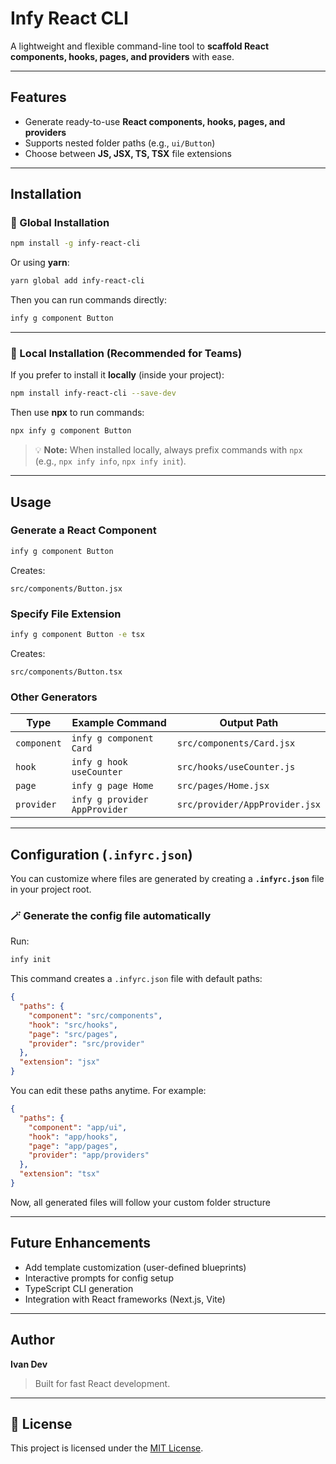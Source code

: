 # Infy React CLI

A lightweight and flexible command-line tool to **scaffold React components, hooks, pages, and providers** with ease.

---

## Features

* Generate ready-to-use **React components, hooks, pages, and providers**
* Supports nested folder paths (e.g., `ui/Button`)
* Choose between **JS, JSX, TS, TSX** file extensions

---

## Installation

### 🔹 Global Installation

```bash
npm install -g infy-react-cli
```

Or using **yarn**:

```bash
yarn global add infy-react-cli
```

Then you can run commands directly:

```bash
infy g component Button
```

---

### 🔹 Local Installation (Recommended for Teams)

If you prefer to install it **locally** (inside your project):

```bash
npm install infy-react-cli --save-dev
```

Then use **npx** to run commands:

```bash
npx infy g component Button
```

> 💡 **Note:** When installed locally, always prefix commands with `npx` (e.g., `npx infy info`, `npx infy init`).

---

## Usage

### Generate a React Component

```bash
infy g component Button
```

Creates:

```
src/components/Button.jsx
```

### Specify File Extension

```bash
infy g component Button -e tsx
```

Creates:

```
src/components/Button.tsx
```

### Other Generators

| Type        | Example Command               | Output Path                    |
| ----------- | ----------------------------- | ------------------------------ |
| `component` | `infy g component Card`       | `src/components/Card.jsx`      |
| `hook`      | `infy g hook useCounter`      | `src/hooks/useCounter.js`      |
| `page`      | `infy g page Home`            | `src/pages/Home.jsx`           |
| `provider`  | `infy g provider AppProvider` | `src/provider/AppProvider.jsx` |

---

## Configuration (`.infyrc.json`)

You can customize where files are generated by creating a **`.infyrc.json`** file in your project root.

### 🪄 Generate the config file automatically

Run:

```bash
infy init
```

This command creates a `.infyrc.json` file with default paths:

```json
{
  "paths": {
    "component": "src/components",
    "hook": "src/hooks",
    "page": "src/pages",
    "provider": "src/provider"
  },
  "extension": "jsx"
}
```

You can edit these paths anytime. For example:

```json
{
  "paths": {
    "component": "app/ui",
    "hook": "app/hooks",
    "page": "app/pages",
    "provider": "app/providers"
  },
  "extension": "tsx"
}
```

Now, all generated files will follow your custom folder structure

---

## Future Enhancements

* Add template customization (user-defined blueprints)
* Interactive prompts for config setup
* TypeScript CLI generation
* Integration with React frameworks (Next.js, Vite)

---

## Author

**Ivan Dev**

> Built for fast React development.

---

## 🪪 License

This project is licensed under the [MIT License](LICENSE).
